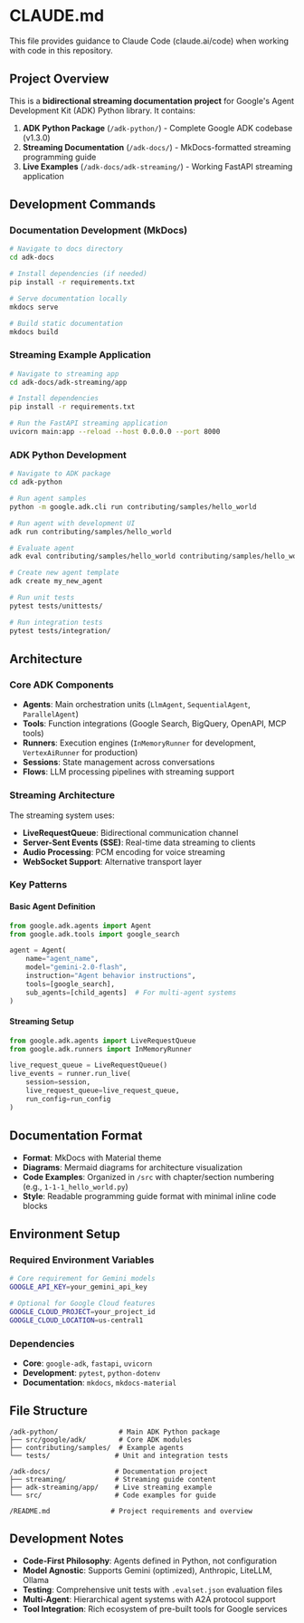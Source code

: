 # CLAUDE.md

This file provides guidance to Claude Code (claude.ai/code) when working with code in this repository.

## Project Overview

This is a **bidirectional streaming documentation project** for Google's Agent Development Kit (ADK) Python library. It contains:

1. **ADK Python Package** (`/adk-python/`) - Complete Google ADK codebase (v1.3.0)
2. **Streaming Documentation** (`/adk-docs/`) - MkDocs-formatted streaming programming guide  
3. **Live Examples** (`/adk-docs/adk-streaming/`) - Working FastAPI streaming application

## Development Commands

### Documentation Development (MkDocs)
```bash
# Navigate to docs directory
cd adk-docs

# Install dependencies (if needed)
pip install -r requirements.txt

# Serve documentation locally
mkdocs serve

# Build static documentation
mkdocs build
```

### Streaming Example Application
```bash
# Navigate to streaming app
cd adk-docs/adk-streaming/app

# Install dependencies
pip install -r requirements.txt

# Run the FastAPI streaming application
uvicorn main:app --reload --host 0.0.0.0 --port 8000
```

### ADK Python Development
```bash
# Navigate to ADK package
cd adk-python

# Run agent samples
python -m google.adk.cli run contributing/samples/hello_world

# Run agent with development UI
adk run contributing/samples/hello_world

# Evaluate agent
adk eval contributing/samples/hello_world contributing/samples/hello_world/test.evalset.json

# Create new agent template
adk create my_new_agent

# Run unit tests
pytest tests/unittests/

# Run integration tests  
pytest tests/integration/
```

## Architecture

### Core ADK Components
- **Agents**: Main orchestration units (`LlmAgent`, `SequentialAgent`, `ParallelAgent`)
- **Tools**: Function integrations (Google Search, BigQuery, OpenAPI, MCP tools)
- **Runners**: Execution engines (`InMemoryRunner` for development, `VertexAiRunner` for production)
- **Sessions**: State management across conversations
- **Flows**: LLM processing pipelines with streaming support

### Streaming Architecture
The streaming system uses:
- **LiveRequestQueue**: Bidirectional communication channel
- **Server-Sent Events (SSE)**: Real-time data streaming to clients
- **Audio Processing**: PCM encoding for voice streaming
- **WebSocket Support**: Alternative transport layer

### Key Patterns

#### Basic Agent Definition
```python
from google.adk.agents import Agent
from google.adk.tools import google_search

agent = Agent(
    name="agent_name",
    model="gemini-2.0-flash",
    instruction="Agent behavior instructions",
    tools=[google_search],
    sub_agents=[child_agents]  # For multi-agent systems
)
```

#### Streaming Setup
```python
from google.adk.agents import LiveRequestQueue
from google.adk.runners import InMemoryRunner

live_request_queue = LiveRequestQueue()
live_events = runner.run_live(
    session=session,
    live_request_queue=live_request_queue,
    run_config=run_config
)
```

## Documentation Format

- **Format**: MkDocs with Material theme
- **Diagrams**: Mermaid diagrams for architecture visualization
- **Code Examples**: Organized in `/src` with chapter/section numbering (e.g., `1-1-1_hello_world.py`)
- **Style**: Readable programming guide format with minimal inline code blocks

## Environment Setup

### Required Environment Variables
```bash
# Core requirement for Gemini models
GOOGLE_API_KEY=your_gemini_api_key

# Optional for Google Cloud features
GOOGLE_CLOUD_PROJECT=your_project_id
GOOGLE_CLOUD_LOCATION=us-central1
```

### Dependencies
- **Core**: `google-adk`, `fastapi`, `uvicorn`
- **Development**: `pytest`, `python-dotenv`
- **Documentation**: `mkdocs`, `mkdocs-material`

## File Structure

```
/adk-python/               # Main ADK Python package
├── src/google/adk/        # Core ADK modules
├── contributing/samples/  # Example agents
└── tests/                # Unit and integration tests

/adk-docs/                # Documentation project
├── streaming/            # Streaming guide content
├── adk-streaming/app/    # Live streaming example
└── src/                  # Code examples for guide

/README.md               # Project requirements and overview
```

## Development Notes

- **Code-First Philosophy**: Agents defined in Python, not configuration
- **Model Agnostic**: Supports Gemini (optimized), Anthropic, LiteLLM, Ollama
- **Testing**: Comprehensive unit tests with `.evalset.json` evaluation files
- **Multi-Agent**: Hierarchical agent systems with A2A protocol support
- **Tool Integration**: Rich ecosystem of pre-built tools for Google services